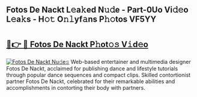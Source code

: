 ## Fotos De Nackt L𝚎a𝚔ed N𝚞𝚍e - Part-0Uo Vi𝚍𝚎o L𝚎a𝚔s - H𝚘𝚝 O𝚗𝚕yf𝚊ns P𝚑𝚘tos VF5YY

# <h2><a href="http://kfat4t.oniu.top/?m=Fotos+De+Nackt">🔗👉 🔴 Fotos De Nackt P𝚑ot𝚘𝚜 V𝚒d𝚎o</a></h2>

[![Fotos De Nackt Nu𝚍e𝚜](https://i.imgur.com/0qMVB7G.gif)](http://kfat4t.oniu.top/?m=Fotos+De+Nackt)
Web-based entertainer and multimedia designer Fotos De Nackt, acclaimed for publishing dance and lifestyle tutorials through popular dance sequences and compact clips. Skilled contortionist partner Fotos De Nackt, celebrated for their remarkable abilities and accomplishments in contorting their body with partners.  
